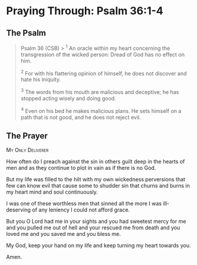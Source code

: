 # Praying Through: Psalm 36:1-4

## The Psalm

>Psalm 36 (CSB)  >
><sup>1</sup> An oracle within my heart concerning the transgression of the wicked person: Dread of God has no effect on him. 
>
><sup>2</sup> For with his flattering opinion of himself, he does not discover and hate his iniquity. 
>
><sup>3</sup> The words from his mouth are malicious and deceptive; he has stopped acting wisely and doing good. 
>
><sup>4</sup> Even on his bed he makes malicious plans. He sets himself on a path that is not good, and he does not reject evil. 

## The Prayer

<div style="font-variant: small-caps;">
My Only Deliverer
</div>


How often do I preach
  against the sin in others
  guilt deep in the hearts of men
  and as they continue to plot in vain
  as if there is no God.

But my life
  was filled to the hilt
  with my own wickedness
  perversions that few can know
  evil that cause some to shudder
  sin that churns and burns in my
  heart
  mind
  and soul
  continuously.

I was one of these worthless men
  that sinned all the more
  I was ill-deserving of any leniency
  I could not afford grace.

But you O Lord
  had me in your sights
  and you had sweetest mercy for me
  and you pulled me out of hell
  and your rescued me from death
  and you loved me
  and you saved me
  and you bless me.

My God, keep your hand on my life
  and keep turning my heart towards you.

Amen.

